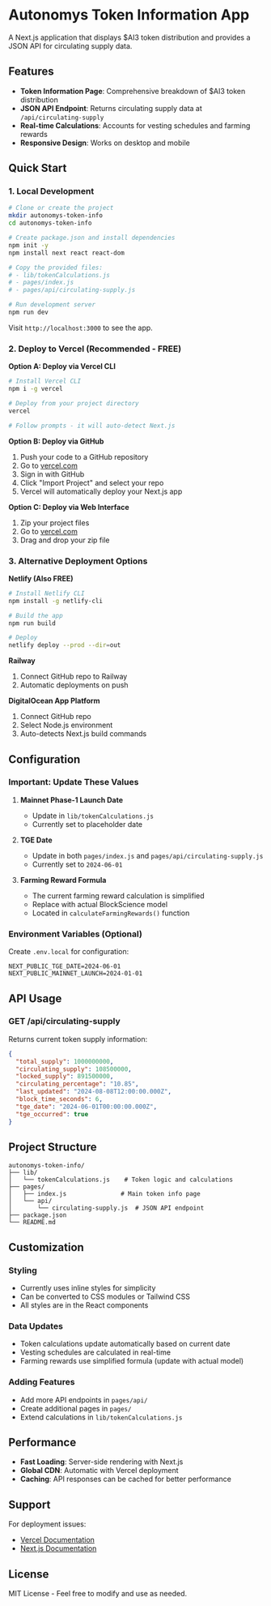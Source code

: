 # Autonomys Token Information App

A Next.js application that displays $AI3 token distribution and provides a JSON API for circulating supply data.

## Features

- **Token Information Page**: Comprehensive breakdown of $AI3 token distribution
- **JSON API Endpoint**: Returns circulating supply data at `/api/circulating-supply`
- **Real-time Calculations**: Accounts for vesting schedules and farming rewards
- **Responsive Design**: Works on desktop and mobile

## Quick Start

### 1. Local Development

```bash
# Clone or create the project
mkdir autonomys-token-info
cd autonomys-token-info

# Create package.json and install dependencies
npm init -y
npm install next react react-dom

# Copy the provided files:
# - lib/tokenCalculations.js
# - pages/index.js  
# - pages/api/circulating-supply.js

# Run development server
npm run dev
```

Visit `http://localhost:3000` to see the app.

### 2. Deploy to Vercel (Recommended - FREE)

**Option A: Deploy via Vercel CLI**
```bash
# Install Vercel CLI
npm i -g vercel

# Deploy from your project directory
vercel

# Follow prompts - it will auto-detect Next.js
```

**Option B: Deploy via GitHub**
1. Push your code to a GitHub repository
2. Go to [vercel.com](https://vercel.com)
3. Sign in with GitHub
4. Click "Import Project" and select your repo
5. Vercel will automatically deploy your Next.js app

**Option C: Deploy via Web Interface**
1. Zip your project files
2. Go to [vercel.com](https://vercel.com)
3. Drag and drop your zip file

### 3. Alternative Deployment Options

**Netlify (Also FREE)**
```bash
# Install Netlify CLI
npm install -g netlify-cli

# Build the app
npm run build

# Deploy
netlify deploy --prod --dir=out
```

**Railway**
1. Connect GitHub repo to Railway
2. Automatic deployments on push

**DigitalOcean App Platform**
1. Connect GitHub repo
2. Select Node.js environment
3. Auto-detects Next.js build commands

## Configuration

### Important: Update These Values

1. **Mainnet Phase-1 Launch Date**
   - Update in `lib/tokenCalculations.js`
   - Currently set to placeholder date

2. **TGE Date**
   - Update in both `pages/index.js` and `pages/api/circulating-supply.js`
   - Currently set to `2024-06-01`

3. **Farming Reward Formula**
   - The current farming reward calculation is simplified
   - Replace with actual BlockScience model
   - Located in `calculateFarmingRewards()` function

### Environment Variables (Optional)

Create `.env.local` for configuration:

```
NEXT_PUBLIC_TGE_DATE=2024-06-01
NEXT_PUBLIC_MAINNET_LAUNCH=2024-01-01
```

## API Usage

### GET /api/circulating-supply

Returns current token supply information:

```json
{
  "total_supply": 1000000000,
  "circulating_supply": 108500000,
  "locked_supply": 891500000,
  "circulating_percentage": "10.85",
  "last_updated": "2024-08-08T12:00:00.000Z",
  "block_time_seconds": 6,
  "tge_date": "2024-06-01T00:00:00.000Z",
  "tge_occurred": true
}
```

## Project Structure

```
autonomys-token-info/
├── lib/
│   └── tokenCalculations.js    # Token logic and calculations
├── pages/
│   ├── index.js               # Main token info page
│   └── api/
│       └── circulating-supply.js  # JSON API endpoint
├── package.json
└── README.md
```

## Customization

### Styling
- Currently uses inline styles for simplicity
- Can be converted to CSS modules or Tailwind CSS
- All styles are in the React components

### Data Updates
- Token calculations update automatically based on current date
- Vesting schedules are calculated in real-time
- Farming rewards use simplified formula (update with actual model)

### Adding Features
- Add more API endpoints in `pages/api/`
- Create additional pages in `pages/`
- Extend calculations in `lib/tokenCalculations.js`

## Performance

- **Fast Loading**: Server-side rendering with Next.js
- **Global CDN**: Automatic with Vercel deployment
- **Caching**: API responses can be cached for better performance

## Support

For deployment issues:
- [Vercel Documentation](https://vercel.com/docs)
- [Next.js Documentation](https://nextjs.org/docs)

## License

MIT License - Feel free to modify and use as needed.